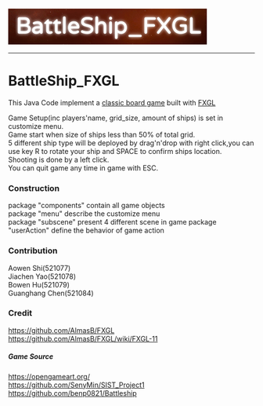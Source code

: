 ![logo](logo.png)

---

# BattleShip_FXGL

This Java Code implement a [classic board game](https://en.wikipedia.org/wiki/Battleship_(game)) built with [FXGL](http://almasb.github.io/FXGLGames/) <br>

Game Setup(inc players'name, grid_size, amount of ships) is set in customize menu.<br>
Game start when size of ships less than 50% of total grid. <br>
5 different ship type will be deployed by drag'n'drop with right click,you can use key R to rotate your ship and SPACE to confirm ships location. <br>
Shooting is done by a left click. <br>
You can quit game any time in game with ESC.


### Construction
package "components" contain all game objects <br>
package "menu" describe the customize menu<br>
package "subscene" present 4 different scene in game
package "userAction" define the behavior of game action


### Contribution
Aowen Shi(521077) <br>
Jiachen Yao(521078)<br>
Bowen Hu(521079) <br>
Guanghang Chen(521084)<br>

### Credit
https://github.com/AlmasB/FXGL <br>
https://github.com/AlmasB/FXGL/wiki/FXGL-11 <br>
##### Game Source<br>
https://opengameart.org/ <br>
https://github.com/SenyMin/SIST_Project1 <br>
https://github.com/benp0821/Battleship









